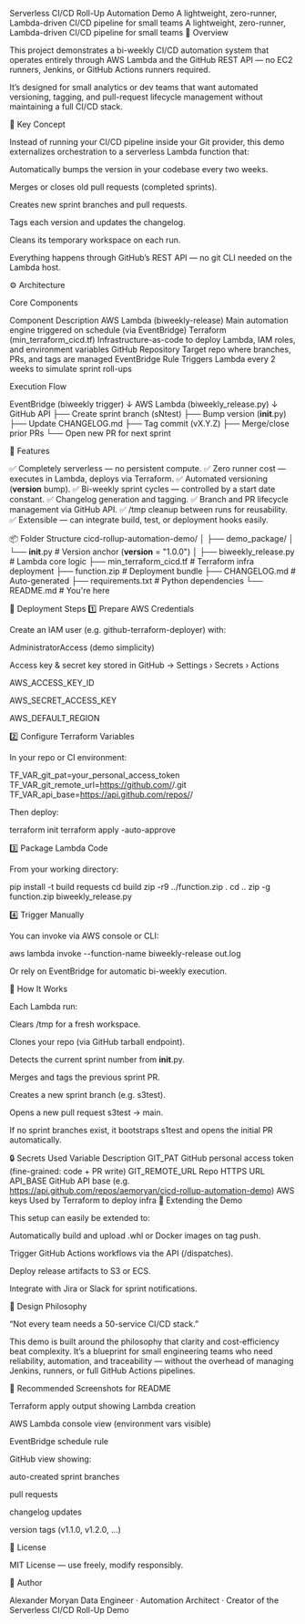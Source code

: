 Serverless CI/CD Roll-Up Automation Demo A lightweight, zero-runner, Lambda-driven CI/CD pipeline for small teams
A lightweight, zero-runner, Lambda-driven CI/CD pipeline for small teams
🚀 Overview

This project demonstrates a bi-weekly CI/CD automation system that operates entirely through AWS Lambda and the GitHub REST API — no EC2 runners, Jenkins, or GitHub Actions runners required.

It’s designed for small analytics or dev teams that want automated versioning, tagging, and pull-request lifecycle management without maintaining a full CI/CD stack.

🧠 Key Concept

Instead of running your CI/CD pipeline inside your Git provider, this demo externalizes orchestration to a serverless Lambda function that:

Automatically bumps the version in your codebase every two weeks.

Merges or closes old pull requests (completed sprints).

Creates new sprint branches and pull requests.

Tags each version and updates the changelog.

Cleans its temporary workspace on each run.

Everything happens through GitHub’s REST API — no git CLI needed on the Lambda host.

⚙️ Architecture

Core Components

Component	Description
AWS Lambda (biweekly-release)	Main automation engine triggered on schedule (via EventBridge)
Terraform (min_terraform_cicd.tf)	Infrastructure-as-code to deploy Lambda, IAM roles, and environment variables
GitHub Repository	Target repo where branches, PRs, and tags are managed
EventBridge Rule	Triggers Lambda every 2 weeks to simulate sprint roll-ups

Execution Flow

EventBridge (biweekly trigger)
        ↓
AWS Lambda (biweekly_release.py)
        ↓
GitHub API
  ├── Create sprint branch (sNtest)
  ├── Bump version (__init__.py)
  ├── Update CHANGELOG.md
  ├── Tag commit (vX.Y.Z)
  ├── Merge/close prior PRs
  └── Open new PR for next sprint

🧩 Features

✅ Completely serverless — no persistent compute.
✅ Zero runner cost — executes in Lambda, deploys via Terraform.
✅ Automated versioning (__version__ bump).
✅ Bi-weekly sprint cycles — controlled by a start date constant.
✅ Changelog generation and tagging.
✅ Branch and PR lifecycle management via GitHub API.
✅ /tmp cleanup between runs for reusability.
✅ Extensible — can integrate build, test, or deployment hooks easily.

📦 Folder Structure
cicd-rollup-automation-demo/
│
├── demo_package/
│   └── __init__.py            # Version anchor (__version__ = "1.0.0")
│
├── biweekly_release.py        # Lambda core logic
├── min_terraform_cicd.tf      # Terraform infra deployment
├── function.zip               # Deployment bundle
├── CHANGELOG.md               # Auto-generated
├── requirements.txt           # Python dependencies
└── README.md                  # You're here

🔧 Deployment Steps
1️⃣ Prepare AWS Credentials

Create an IAM user (e.g. github-terraform-deployer) with:

AdministratorAccess (demo simplicity)

Access key & secret key stored in GitHub → Settings › Secrets › Actions

AWS_ACCESS_KEY_ID

AWS_SECRET_ACCESS_KEY

AWS_DEFAULT_REGION

2️⃣ Configure Terraform Variables

In your repo or CI environment:

TF_VAR_git_pat=your_personal_access_token
TF_VAR_git_remote_url=https://github.com/<user>/<repo>.git
TF_VAR_api_base=https://api.github.com/repos/<user>/<repo>


Then deploy:

terraform init
terraform apply -auto-approve

3️⃣ Package Lambda Code

From your working directory:

pip install -t build requests
cd build
zip -r9 ../function.zip .
cd ..
zip -g function.zip biweekly_release.py

4️⃣ Trigger Manually

You can invoke via AWS console or CLI:

aws lambda invoke --function-name biweekly-release out.log


Or rely on EventBridge for automatic bi-weekly execution.

🧪 How It Works

Each Lambda run:

Clears /tmp for a fresh workspace.

Clones your repo (via GitHub tarball endpoint).

Detects the current sprint number from __init__.py.

Merges and tags the previous sprint PR.

Creates a new sprint branch (e.g. s3test).

Opens a new pull request s3test → main.

If no sprint branches exist, it bootstraps s1test and opens the initial PR automatically.

🔒 Secrets Used
Variable	Description
GIT_PAT	GitHub personal access token (fine-grained: code + PR write)
GIT_REMOTE_URL	Repo HTTPS URL
API_BASE	GitHub API base (e.g. https://api.github.com/repos/aemoryan/cicd-rollup-automation-demo)
AWS keys	Used by Terraform to deploy infra
🧰 Extending the Demo

This setup can easily be extended to:

Automatically build and upload .whl or Docker images on tag push.

Trigger GitHub Actions workflows via the API (/dispatches).

Deploy release artifacts to S3 or ECS.

Integrate with Jira or Slack for sprint notifications.

🧠 Design Philosophy

“Not every team needs a 50-service CI/CD stack.”

This demo is built around the philosophy that clarity and cost-efficiency beat complexity.
It’s a blueprint for small engineering teams who need reliability, automation, and traceability — without the overhead of managing Jenkins, runners, or full GitHub Actions pipelines.

📸 Recommended Screenshots for README

Terraform apply output showing Lambda creation

AWS Lambda console view (environment vars visible)

EventBridge schedule rule

GitHub view showing:

auto-created sprint branches

pull requests

changelog updates

version tags (v1.1.0, v1.2.0, …)

🧾 License

MIT License — use freely, modify responsibly.

💬 Author

Alexander Moryan
Data Engineer · Automation Architect · Creator of the Serverless CI/CD Roll-Up Demo
